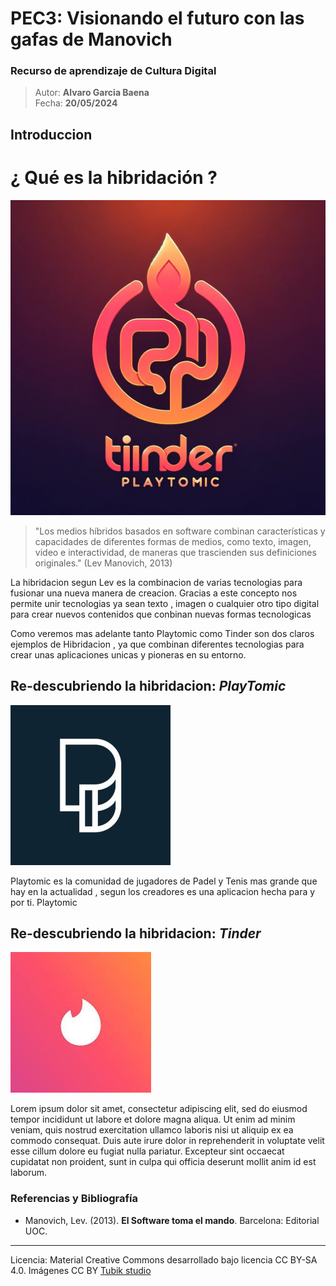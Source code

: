 # PEC3: Visionando el futuro con las gafas de Manovich 

### Recurso de aprendizaje de Cultura Digital 


>Autor: **Alvaro Garcia Baena**          
Fecha: **20/05/2024**







## Introduccion
# ¿ Qué es la hibridación ?
![Cultura Digital](fusion.png)

>"Los medios híbridos basados en software combinan características y capacidades de diferentes formas de medios, como texto, imagen, video e interactividad, de maneras que trascienden sus definiciones originales."
>(Lev Manovich, 2013)

La hibridacion segun Lev es la combinacion de varias tecnologias para fusionar una nueva manera de creacion.
Gracias a este concepto nos permite unir tecnologias ya sean texto , imagen o cualquier otro tipo digital para crear nuevos contenidos que conbinan nuevas formas tecnologicas

Como veremos mas adelante tanto Playtomic como Tinder son dos claros ejemplos de Hibridacion , ya que combinan diferentes tecnologias para crear unas aplicaciones unicas y pioneras en su entorno.



## Re-descubriendo la hibridacion: _PlayTomic_
![Cultura Digital](Playtomic.jpg)

Playtomic es la comunidad de jugadores de Padel y Tenis mas grande que hay en la actualidad , segun los creadores es una aplicacion hecha para y por ti. 
Playtomic 


## Re-descubriendo la hibridacion: _Tinder_
![Cultura Digital](Tinder.jpg)

Lorem ipsum dolor sit amet, consectetur adipiscing elit, sed do eiusmod tempor incididunt ut labore et dolore magna aliqua. Ut enim ad minim veniam, quis nostrud exercitation ullamco laboris nisi ut aliquip ex ea commodo consequat. Duis aute irure dolor in reprehenderit in voluptate velit esse cillum dolore eu fugiat nulla pariatur. Excepteur sint occaecat cupidatat non proident, sunt in culpa qui officia deserunt mollit anim id est laborum.


### Referencias y Bibliografía

* Manovich, Lev. (2013). **El Software toma el mando**. Barcelona: Editorial UOC. 


----

Licencia: Material Creative Commons desarrollado bajo licencia CC BY-SA 4.0. Imágenes CC BY [Tubik studio](https://blog.tubikstudio.com/how-to-create-original-flat-illustrations-designers-tips/) 
